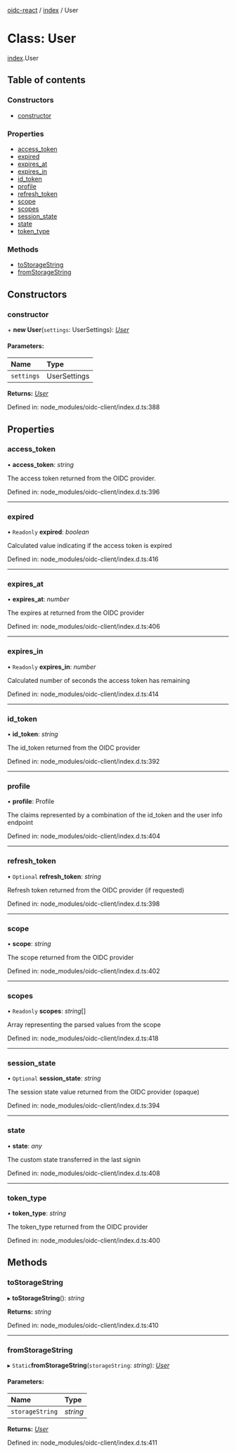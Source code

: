 [oidc-react](../README.md) / [index](../modules/index.md) / User

# Class: User

[index](../modules/index.md).User

## Table of contents

### Constructors

- [constructor](index.user.md#constructor)

### Properties

- [access\_token](index.user.md#access_token)
- [expired](index.user.md#expired)
- [expires\_at](index.user.md#expires_at)
- [expires\_in](index.user.md#expires_in)
- [id\_token](index.user.md#id_token)
- [profile](index.user.md#profile)
- [refresh\_token](index.user.md#refresh_token)
- [scope](index.user.md#scope)
- [scopes](index.user.md#scopes)
- [session\_state](index.user.md#session_state)
- [state](index.user.md#state)
- [token\_type](index.user.md#token_type)

### Methods

- [toStorageString](index.user.md#tostoragestring)
- [fromStorageString](index.user.md#fromstoragestring)

## Constructors

### constructor

\+ **new User**(`settings`: UserSettings): [*User*](index.user.md)

#### Parameters:

Name | Type |
:------ | :------ |
`settings` | UserSettings |

**Returns:** [*User*](index.user.md)

Defined in: node_modules/oidc-client/index.d.ts:388

## Properties

### access\_token

• **access\_token**: *string*

The access token returned from the OIDC provider.

Defined in: node_modules/oidc-client/index.d.ts:396

___

### expired

• `Readonly` **expired**: *boolean*

Calculated value indicating if the access token is expired

Defined in: node_modules/oidc-client/index.d.ts:416

___

### expires\_at

• **expires\_at**: *number*

The expires at returned from the OIDC provider

Defined in: node_modules/oidc-client/index.d.ts:406

___

### expires\_in

• `Readonly` **expires\_in**: *number*

Calculated number of seconds the access token has remaining

Defined in: node_modules/oidc-client/index.d.ts:414

___

### id\_token

• **id\_token**: *string*

The id_token returned from the OIDC provider

Defined in: node_modules/oidc-client/index.d.ts:392

___

### profile

• **profile**: Profile

The claims represented by a combination of the id_token and the user info endpoint

Defined in: node_modules/oidc-client/index.d.ts:404

___

### refresh\_token

• `Optional` **refresh\_token**: *string*

Refresh token returned from the OIDC provider (if requested)

Defined in: node_modules/oidc-client/index.d.ts:398

___

### scope

• **scope**: *string*

The scope returned from the OIDC provider

Defined in: node_modules/oidc-client/index.d.ts:402

___

### scopes

• `Readonly` **scopes**: *string*[]

Array representing the parsed values from the scope

Defined in: node_modules/oidc-client/index.d.ts:418

___

### session\_state

• `Optional` **session\_state**: *string*

The session state value returned from the OIDC provider (opaque)

Defined in: node_modules/oidc-client/index.d.ts:394

___

### state

• **state**: *any*

The custom state transferred in the last signin

Defined in: node_modules/oidc-client/index.d.ts:408

___

### token\_type

• **token\_type**: *string*

The token_type returned from the OIDC provider

Defined in: node_modules/oidc-client/index.d.ts:400

## Methods

### toStorageString

▸ **toStorageString**(): *string*

**Returns:** *string*

Defined in: node_modules/oidc-client/index.d.ts:410

___

### fromStorageString

▸ `Static`**fromStorageString**(`storageString`: *string*): [*User*](index.user.md)

#### Parameters:

Name | Type |
:------ | :------ |
`storageString` | *string* |

**Returns:** [*User*](index.user.md)

Defined in: node_modules/oidc-client/index.d.ts:411
